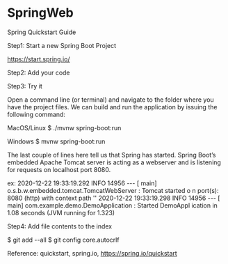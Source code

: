 # SpringWeb
Spring Quickstart Guide

Step1: Start a new Spring Boot Project

https://start.spring.io/

Step2: Add your code

Step3: Try it

Open a command line (or terminal) and navigate to the folder where you have the project files. We can build and run the application by issuing the following command:

MacOS/Linux
$ ./mvnw spring-boot:run

Windows
$ mvnw spring-boot:run

The last couple of lines here tell us that Spring has started. Spring Boot’s embedded Apache Tomcat server is acting as a webserver and is listening for requests on localhost port 8080. 

ex:
2020-12-22 19:33:19.292  INFO 14956 --- [           main] o.s.b.w.embedded.tomcat.TomcatWebServer  : Tomcat started o
n port(s): 8080 (http) with context path ''
2020-12-22 19:33:19.298  INFO 14956 --- [           main] com.example.demo.DemoApplication         : Started DemoAppl
ication in 1.08 seconds (JVM running for 1.323)

Step4: Add file contents to the index

$ git add --all
$ git config core.autocrlf

Reference:
quickstart, spring.io, 
https://spring.io/quickstart
